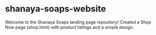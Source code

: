 # shanaya-soaps-website
Welcome to the Shanaya Soaps landing page repository!  Created a Shop Now page (shop.html) with product listings and a simple design.
